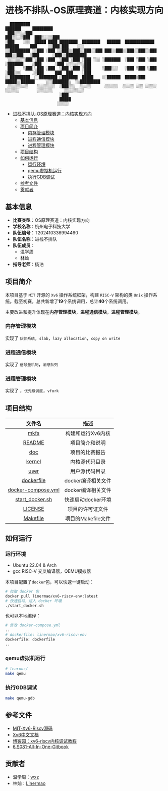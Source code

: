 # 进栈不排队-OS原理赛道：内核实现方向

```
  █████████                                                                         ███████     █████████
 ███░░░░░███                                                                      ███░░░░░███  ███░░░░░███
░███    ░░░  █████ ████ ████████  ████████   ██████  █████████████    ██████     ███     ░░███░███    ░░░
░░█████████ ░░███ ░███ ░░███░░███░░███░░███ ███░░███░░███░░███░░███  ███░░███   ░███      ░███░░█████████
 ░░░░░░░░███ ░███ ░███  ░███ ░███ ░███ ░░░ ░███████  ░███ ░███ ░███ ░███████    ░███      ░███ ░░░░░░░░███
 ███    ░███ ░███ ░███  ░███ ░███ ░███     ░███░░░   ░███ ░███ ░███ ░███░░░     ░░███     ███  ███    ░███
░░█████████  ░░████████ ░███████  █████    ░░██████  █████░███ █████░░██████     ░░░███████░  ░░█████████
 ░░░░░░░░░    ░░░░░░░░  ░███░░░  ░░░░░      ░░░░░░  ░░░░░ ░░░ ░░░░░  ░░░░░░        ░░░░░░░     ░░░░░░░░░
                        ░███
                        █████
                       ░░░░░
```

- [进栈不排队-OS原理赛道：内核实现方向](#进栈不排队-os原理赛道内核实现方向)
  - [基本信息](#基本信息)
  - [项目简介](#项目简介)
    - [内存管理模块](#内存管理模块)
    - [进程通信模块](#进程通信模块)
    - [进程管理模块](#进程管理模块)
  - [项目结构](#项目结构)
  - [如何运行](#如何运行)
    - [运行环境](#运行环境)
    - [qemu虚拟机运行](#qemu虚拟机运行)
    - [执行GDB调试](#执行gdb调试)
  - [参考文件](#参考文件)
  - [贡献者](#贡献者)

## 基本信息

- **比赛类型**：OS原理赛道：内核实现方向
- **学校名称**：杭州电子科技大学
- **队伍编号**：T202410336994460
- **队伍名称**：进栈不排队
- **队伍成员**：
  - 温学周
  - 林灿
- **指导老师**：杨浩

## 项目简介

本项目基于 `MIT` 开源的 `Xv6` 操作系统框架，构建 `RISC-V` 架构的类 `Unix` 操作系统。截至初赛，总共新增了**19**个系统调用，总计**40**个系统调用。

主要改进和提升体现在**内存管理模块**，**进程通信模块**，**进程管理模块**。

### 内存管理模块

实现了 `伙伴系统`，`slab`，`lazy allocation`，`copy on write`

### 进程通信模块

实现了 `信号量机制`，`消息队列`

### 进程管理模块

实现了 ，`优先级调度`，`vfork`

## 项目结构

| 文件名 | 描述 |
| :---: | :---: |
| [mkfs](./mkfs/) | 构建和运行Xv6内核 |
| [README](./README) | 项目简介和说明 |
| [doc](./doc) | 项目的比赛报告 |
| [kernel](./kernel/) | 内核源代码目录 |
| [user](./user/) | 用户源代码目录 |
| [dockerfile](./dockerfile) | docker编译相关文件 |
| [docker-compose.yml](./docker-compose.yml) | docker编译相关文件 |
| [start_docker.sh](./start_docker.sh) | 快速启动docker环境 |
| [LICENSE](./LICENSE) | 项目的许可证文件 |
| [Makefile](./Makefile) | 项目的Makefile文件 |


## 如何运行

### 运行环境

- Ubuntu 22.04 & Arch
- gcc RISC-V 交叉编译器，QEMU模拟器

本项目配置了`docker`包，可以快速一键启动：

```bash
# 拉取 docker 包
docker pull linermao/xv6-riscv-env:latest
# 快速启动，进入 docker 环境
./start_docker.sh
```

也可以本地编译：

```bash
# 修改 docker-compose.yml
..
# dockerfile: linermao/xv6-riscv-env
dockerfile: dockerfile
..
```

### qemu虚拟机运行

```bash
# learnos/
make qemu
```

### 执行GDB调试

```bash
make qemu-gdb
```

## 参考文件

- [MIT-Xv6-Riscv源码](https://github.com/mit-pdos/xv6-riscv)
- [Xv6中文文档](https://th0ar.gitbooks.io/xv6-chinese/content/)
- [博客园：xv6-riscv内核调试教程](https://2017zhangyuxuan.github.io/2022/03/19/2022-03/2022-03-19%20%E7%8E%AF%E5%A2%83%E6%90%AD%E5%BB%BA%E7%B3%BB%E5%88%97-xv6%E5%86%85%E6%A0%B8%E8%B0%83%E8%AF%95%E6%95%99%E7%A8%8B/)
- [6.S081-All-In-One-Gitbook](https://xv6.dgs.zone/)

## 贡献者

- 温学周：[wxz](https://github.com/Firefly-Star)
- 林灿：[Linermao](https://github.com/Linermao)